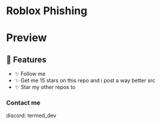 # Roblox Phishing

# Preview

## 🌟 Features

- ✨ Follow me 
- ✨ Get me 15 stars on this repo and i post a way better src
- ✨ Star my other repos to

### Contact me 
discord: termed_dev
